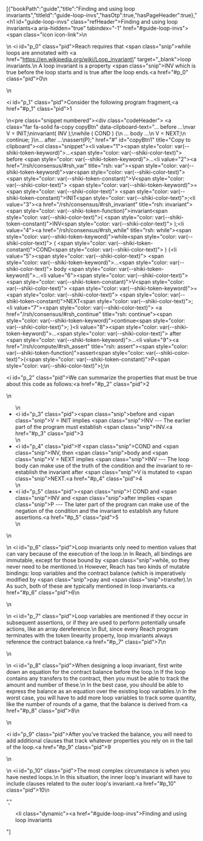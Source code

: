 [{"bookPath":"guide","title":"Finding and using loop invariants","titleId":"guide-loop-invs","hasOtp":true,"hasPageHeader":true},"<h1 id=\"guide-loop-invs\" class=\"refHeader\">Finding and using loop invariants<a aria-hidden=\"true\" tabindex=\"-1\" href=\"#guide-loop-invs\"><span class=\"icon icon-link\"></span></a></h1>\n<p>\n  <i id=\"p_0\" class=\"pid\"></i>Reach requires that <span class=\"snip\">while</span> loops are annotated with <a href=\"https://en.wikipedia.org/wiki/Loop_invariant\" target=\"_blank\">loop invariants</a>.\n  A loop invariant is a property <span class=\"snip\">INV</span> which is true before the loop starts and is true after the loop ends.<a href=\"#p_0\" class=\"pid\">0</a>\n</p>\n<p><i id=\"p_1\" class=\"pid\"></i>Consider the following program fragment,<a href=\"#p_1\" class=\"pid\">1</a></p>\n<pre class=\"snippet numbered\"><div class=\"codeHeader\">&nbsp;<a class=\"far fa-solid fa-copy copyBtn\" data-clipboard-text=\"... before ...\nvar V = INIT;\ninvariant( INV );\nwhile ( COND ) {\n ... body ...\n V = NEXT;\n continue; }\n... after ...\nassert(P);\" href=\"#\" id=\"copyBtn1\" title=\"Copy to clipboard\"></a></div><ol class=\"snippet\"><li value=\"1\"><span style=\"color: var(--shiki-token-keyword)\">...</span><span style=\"color: var(--shiki-color-text)\"> before </span><span style=\"color: var(--shiki-token-keyword)\">...</span></li><li value=\"2\"><a href=\"/rsh/consensus/#rsh_var\" title=\"rsh: var\"><span style=\"color: var(--shiki-token-keyword)\">var</span></a><span style=\"color: var(--shiki-color-text)\"> </span><span style=\"color: var(--shiki-token-constant)\">V</span><span style=\"color: var(--shiki-color-text)\"> </span><span style=\"color: var(--shiki-token-keyword)\">=</span><span style=\"color: var(--shiki-color-text)\"> </span><span style=\"color: var(--shiki-token-constant)\">INIT</span><span style=\"color: var(--shiki-color-text)\">;</span></li><li value=\"3\"><a href=\"/rsh/consensus/#rsh_invariant\" title=\"rsh: invariant\"><span style=\"color: var(--shiki-token-function)\">invariant</span></a><span style=\"color: var(--shiki-color-text)\">( </span><span style=\"color: var(--shiki-token-constant)\">INV</span><span style=\"color: var(--shiki-color-text)\"> );</span></li><li value=\"4\"><a href=\"/rsh/consensus/#rsh_while\" title=\"rsh: while\"><span style=\"color: var(--shiki-token-keyword)\">while</span></a><span style=\"color: var(--shiki-color-text)\"> ( </span><span style=\"color: var(--shiki-token-constant)\">COND</span><span style=\"color: var(--shiki-color-text)\"> ) {</span></li><li value=\"5\"><span style=\"color: var(--shiki-color-text)\"> </span><span style=\"color: var(--shiki-token-keyword)\">...</span><span style=\"color: var(--shiki-color-text)\"> body </span><span style=\"color: var(--shiki-token-keyword)\">...</span></li><li value=\"6\"><span style=\"color: var(--shiki-color-text)\"> </span><span style=\"color: var(--shiki-token-constant)\">V</span><span style=\"color: var(--shiki-color-text)\"> </span><span style=\"color: var(--shiki-token-keyword)\">=</span><span style=\"color: var(--shiki-color-text)\"> </span><span style=\"color: var(--shiki-token-constant)\">NEXT</span><span style=\"color: var(--shiki-color-text)\">;</span></li><li value=\"7\"><span style=\"color: var(--shiki-color-text)\"> </span><a href=\"/rsh/consensus/#rsh_continue\" title=\"rsh: continue\"><span style=\"color: var(--shiki-token-keyword)\">continue</span></a><span style=\"color: var(--shiki-color-text)\">; }</span></li><li value=\"8\"><span style=\"color: var(--shiki-token-keyword)\">...</span><span style=\"color: var(--shiki-color-text)\"> after </span><span style=\"color: var(--shiki-token-keyword)\">...</span></li><li value=\"9\"><a href=\"/rsh/compute/#rsh_assert\" title=\"rsh: assert\"><span style=\"color: var(--shiki-token-function)\">assert</span></a><span style=\"color: var(--shiki-color-text)\">(</span><span style=\"color: var(--shiki-token-constant)\">P</span><span style=\"color: var(--shiki-color-text)\">);</span></li></ol></pre>\n<p><i id=\"p_2\" class=\"pid\"></i>We can summarize the properties that must be true about this code as follows:<a href=\"#p_2\" class=\"pid\">2</a></p>\n<ul>\n  <li><i id=\"p_3\" class=\"pid\"></i><span class=\"snip\">before</span> and <span class=\"snip\">V = INIT</span> implies <span class=\"snip\">INV</span> --- The earlier part of the program must establish <span class=\"snip\">INV</span>.<a href=\"#p_3\" class=\"pid\">3</a></li>\n  <li><i id=\"p_4\" class=\"pid\"></i>If <span class=\"snip\">COND</span> and <span class=\"snip\">INV</span>, then <span class=\"snip\">body</span> and <span class=\"snip\">V = NEXT</span> implies <span class=\"snip\">INV</span> --- The loop body can make use of the truth of the condition and the invariant to re-establish the invariant after <span class=\"snip\">V</span> is mutated to <span class=\"snip\">NEXT</span>.<a href=\"#p_4\" class=\"pid\">4</a></li>\n  <li><i id=\"p_5\" class=\"pid\"></i><span class=\"snip\">! COND</span> and <span class=\"snip\">INV</span> and <span class=\"snip\">after</span> implies <span class=\"snip\">P</span> --- The later part of the program can make use of the negation of the condition and the invariant to establish any future assertions.<a href=\"#p_5\" class=\"pid\">5</a></li>\n</ul>\n<p>\n  <i id=\"p_6\" class=\"pid\"></i>Loop invariants only need to mention values that can vary because of the execution of the loop.\n  In Reach, all bindings are immutable, except for those bound by <span class=\"snip\">while</span>, so they never need to be mentioned.\n  However, Reach has two kinds of mutable bindings: loop variables and the contract balance (which is imperatively modified by <span class=\"snip\">pay</span> and <span class=\"snip\">transfer</span>).\n  As such, both of these are typically mentioned in loop invariants.<a href=\"#p_6\" class=\"pid\">6</a>\n</p>\n<p>\n  <i id=\"p_7\" class=\"pid\"></i>Loop variables are mentioned if they occur in subsequent assertions, or if they are used to perform potentially unsafe actions, like an array dereference.\n  But, since every Reach program terminates with the token linearity property, loop invariants always reference the contract balance.<a href=\"#p_7\" class=\"pid\">7</a>\n</p>\n<p>\n  <i id=\"p_8\" class=\"pid\"></i>When designing a loop invariant, first write down an equation for the contract balance before the loop.\n  If the loop contains any transfers to the contract, then you must be able to track the amount and number of these.\n  In the best case, you should be able to express the balance as an equation over the existing loop variables.\n  In the worst case, you will have to add more loop variables to track some quantity, like the number of rounds of a game, that the balance is derived from.<a href=\"#p_8\" class=\"pid\">8</a>\n</p>\n<p><i id=\"p_9\" class=\"pid\"></i>After you've tracked the balance, you will need to add additional clauses that track whatever properties you rely on in the tail of the loop.<a href=\"#p_9\" class=\"pid\">9</a></p>\n<p>\n  <i id=\"p_10\" class=\"pid\"></i>The most complex circumstance is when you have nested loops.\n  In this situation, the inner loop's invariant will have to include clauses related to the outer loop's invariant.<a href=\"#p_10\" class=\"pid\">10</a>\n</p>","<ul><li class=\"dynamic\"><a href=\"#guide-loop-invs\">Finding and using loop invariants</a></li></ul>"]